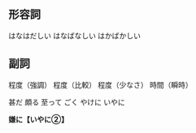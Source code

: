 

## 形容詞

はなはだしい
はなばなしい
はかばかしい



##

##


## 副詞

程度（強調）
程度（比較）
程度（少なさ）
時間（瞬時）

甚だ
頗る
至って
ごく
やけに
いやに

**嫌に【いやに②】**
